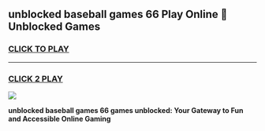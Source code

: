 
## unblocked baseball games 66 Play Online 👋 Unblocked Games
<h3>
<a href="https://premium.freeplayer.one?title=unblocked_baseball_games_66&ref=19F">CLICK TO PLAY</a></h3>
<hr>

<h3>
<a href="https://premium.freeplayer.one?title=unblocked_baseball_games_66&ref=19F">CLICK 2 PLAY</a>
  
</h3>

<a href="https://premium.freeplayer.one?title=unblocked_baseball_games_66&ref=19F"><img src="https://clearcache.store/games.png"></a>


**unblocked baseball games 66 games unblocked: Your Gateway to Fun and Accessible Online Gaming**
